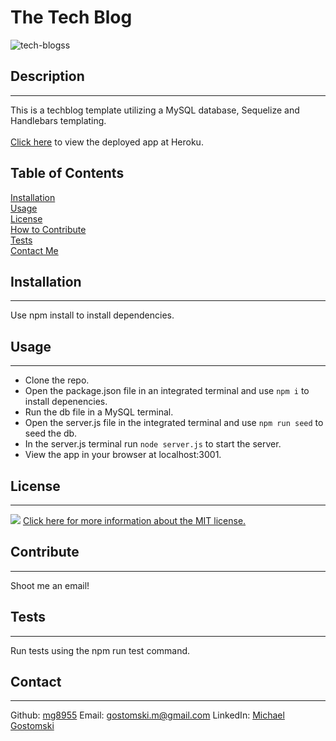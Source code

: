 # The Tech Blog
![tech-blogss](https://user-images.githubusercontent.com/113604486/201688369-9b57d093-a9b4-4ba7-a299-129b4ae31826.png)
 ## Description
 ---
 This is a techblog template utilizing a MySQL database, Sequelize and Handlebars templating. <br><br>
 [Click here](https://tech-blog-mag.herokuapp.com/) to view the deployed app at Heroku.
 ## Table of Contents
 [Installation](#installation)  
   [Usage](#usage)  
    [License](#license)  
     [How to Contribute](#contribute)  
      [Tests](#tests)  
       [Contact Me](#contact)
 ## Installation
 ---
 Use npm install to install dependencies.
 ## Usage
 ---
 - Clone the repo.
 - Open the package.json file in an integrated terminal and use `npm i` to install depenencies. 
 - Run the db file in a MySQL terminal. 
 - Open the server.js file in the integrated terminal and use `npm run seed` to seed the db. 
 - In the server.js terminal run `node server.js` to start the server. 
 - View the app in your browser at localhost:3001.
 ## License
 ---
 ![](https://img.shields.io/badge/license-MIT-brightgreen) [Click here for more information about the MIT license.](https://choosealicense.com/licenses/mit/)
 
 ## Contribute
 ---
 Shoot me an email!
 ## Tests
 ---
 Run tests using the npm run test command.
 ## Contact
 ---
 Github: [mg8955](https://github.com/mg8955)
Email: gostomski.m@gmail.com
 LinkedIn: [Michael Gostomski](https://www.linkedin.com/in/michael-gostomski/)
